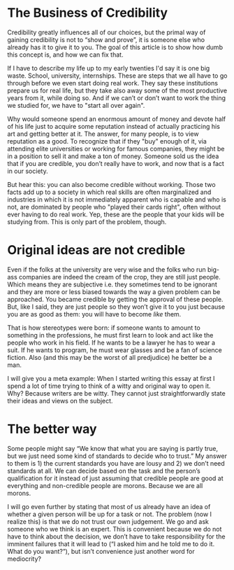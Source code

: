 The Business of Credibility
==

Credibility greatly influences all of our choices, but the primal way of gaining credibility is not to “show and prove”, it is someone else who already has it to give it to you. The goal of this article is to show how dumb this concept is, and how we can fix that.

<!--more-->

If I have to describe my life up to my early twenties I'd say it is one big waste. School, university, internships. These are steps that we all have to go through before we even start doing real work. They say these institutions prepare us for real life, but they take also away some of the most productive years from it, while doing so. And if we can’t or don’t want to work the thing we studied for, we have to "start all over again".

Why would someone spend an enormous amount of money and devote half of his life just to acquire some reputation instead of actually practicing his art and getting better at it. The answer, for many people, is to view reputation as a good. To recognize that if they "buy" enough of it, via attending elite universities or working for famous companies, they might be in a position to sell it and make a ton of money. Someone sold us the idea that if you are credible, you don’t really have to work, and now that is a fact in our society. 

But hear this: you can also become credible without working. Those two facts add up to a society in which real skills are often marginalized and industries in which it is not immediately apparent who is capable and who is not, are dominated by people who "played their cards right", often without ever having to do real work. Yep, these are the people that your kids will be studying from. This is only part of the problem, though.

Original ideas are not credible
===

Even if the folks at the university are very wise and the folks who run big-ass companies are indeed the cream of the crop, they are still just people. Which means they are subjective i.e. they sometimes tend to be ignorant and they are more or less biased towards the way a given problem can be approached. You became credible by getting the approval of these people. But, like I said, they are just people so they won’t give it to you just because you are as good as them: you will have to become *like* them.

That is how stereotypes were born: if someone wants to amount to something in the professions, he must first learn to look and act like the people who work in his field. If he wants to be a lawyer he has to wear a suit. If he wants to program, he must wear glasses and be a fan of science fiction. Also (and this may be the worst of all predjudice) he better be a man.

I will give you a meta example: When I started writing this essay at first I spend a lot of time trying to think of a witty and original way to open it. Why? Because writers are be witty. They cannot just straightforwardly state their ideas and views on the subject.

The better way
===

Some people might say “We know that what you are saying is partly true, but we just need some kind of standards to decide who to trust.” My answer to them is 1) the current standards you have are lousy and 2) we don’t need standards at all. We can decide based on the task and the person’s qualification for it instead of just assuming that credible people are good at everything and non-credible people are morons. Because we are all morons.

I will go even further by stating that most of us already have an idea of whether a given person will be up for a task or not. The problem (now I realize this) is that we do not trust our own judgement. We go and ask someone who we think is an expert. This is convenient because we do not have to think about the decision, we don’t have to take responsibility for the imminent failures that it will lead to (“I asked him and he told me to do it. What do you want?”), but isn’t convenience just another word for mediocrity?
